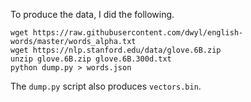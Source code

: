 To produce the data, I did the following.

```
wget https://raw.githubusercontent.com/dwyl/english-words/master/words_alpha.txt
wget https://nlp.stanford.edu/data/glove.6B.zip
unzip glove.6B.zip glove.6B.300d.txt
python dump.py > words.json
```

The `dump.py` script also produces `vectors.bin`.
